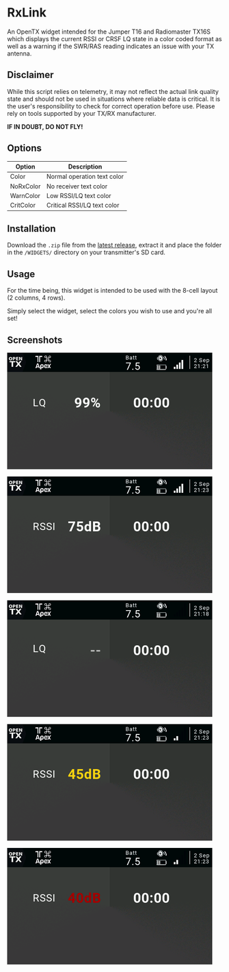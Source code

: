 # RxLink

An OpenTX widget intended for the Jumper T16 and Radiomaster TX16S which displays the current RSSI or CRSF LQ state in a color coded format as well as a warning if the SWR/RAS reading indicates an issue with your TX antenna.

## Disclaimer

While this script relies on telemetry, it may not reflect the actual link quality state and should not be used in situations where reliable data is critical. It is the user's responsibility to check for correct operation before use. Please rely on tools supported by your TX/RX manufacturer.

**IF IN DOUBT, DO NOT FLY!**

## Options

| Option    | Description                 |
| --------- | --------------------------- |
| Color     | Normal operation text color |
| NoRxColor | No receiver text color      |
| WarnColor | Low RSSI/LQ text color      |
| CritColor | Critical RSSI/LQ text color |

## Installation

Download the `.zip` file from the [latest release](https://github.com/udyux/opentx-widget-rxlink/releases/latest), extract it and place the folder in the `/WIDGETS/` directory on your transmitter's SD card.

## Usage

For the time being, this widget is intended to be used with the 8-cell layout (2 columns, 4 rows).

Simply select the widget, select the colors you wish to use and you're all set!

## Screenshots

<p><img src="screenshots/tx16s-rxlink-lq.png" /><br></p>
<p><img src="screenshots/tx16s-rxlink-db.png" /><br></p>
<p><img src="screenshots/tx16s-rxlink-norx.png" /><br></p>
<p><img src="screenshots/tx16s-rxlink-warn.png" /><br></p>
<p><img src="screenshots/tx16s-rxlink-critical.png" /><br></p>
